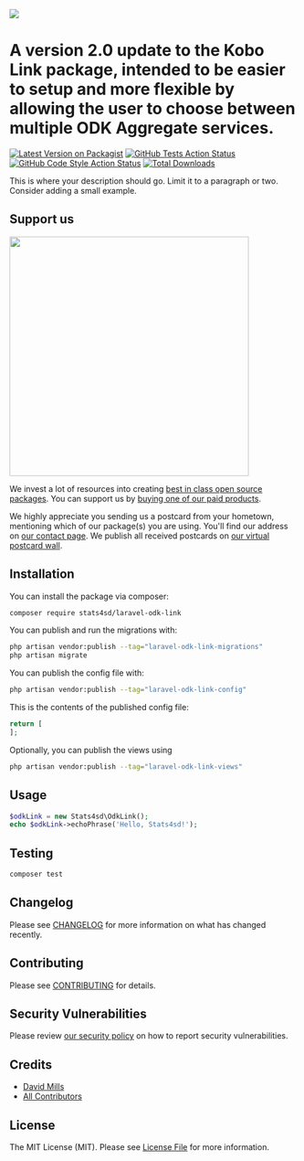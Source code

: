 
[<img src="https://github-ads.s3.eu-central-1.amazonaws.com/support-ukraine.svg?t=1" />](https://supportukrainenow.org)

# A version 2.0 update to the Kobo Link package, intended to be easier to setup and more flexible by allowing the user to choose between multiple ODK Aggregate services.

[![Latest Version on Packagist](https://img.shields.io/packagist/v/stats4sd/laravel-odk-link.svg?style=flat-square)](https://packagist.org/packages/stats4sd/laravel-odk-link)
[![GitHub Tests Action Status](https://img.shields.io/github/workflow/status/stats4sd/laravel-odk-link/run-tests?label=tests)](https://github.com/stats4sd/laravel-odk-link/actions?query=workflow%3Arun-tests+branch%3Amain)
[![GitHub Code Style Action Status](https://img.shields.io/github/workflow/status/stats4sd/laravel-odk-link/Check%20&%20fix%20styling?label=code%20style)](https://github.com/stats4sd/laravel-odk-link/actions?query=workflow%3A"Check+%26+fix+styling"+branch%3Amain)
[![Total Downloads](https://img.shields.io/packagist/dt/stats4sd/laravel-odk-link.svg?style=flat-square)](https://packagist.org/packages/stats4sd/laravel-odk-link)

This is where your description should go. Limit it to a paragraph or two. Consider adding a small example.

## Support us

[<img src="https://github-ads.s3.eu-central-1.amazonaws.com/laravel-odk-link.jpg?t=1" width="419px" />](https://spatie.be/github-ad-click/laravel-odk-link)

We invest a lot of resources into creating [best in class open source packages](https://spatie.be/open-source). You can support us by [buying one of our paid products](https://spatie.be/open-source/support-us).

We highly appreciate you sending us a postcard from your hometown, mentioning which of our package(s) you are using. You'll find our address on [our contact page](https://spatie.be/about-us). We publish all received postcards on [our virtual postcard wall](https://spatie.be/open-source/postcards).

## Installation

You can install the package via composer:

```bash
composer require stats4sd/laravel-odk-link
```

You can publish and run the migrations with:

```bash
php artisan vendor:publish --tag="laravel-odk-link-migrations"
php artisan migrate
```

You can publish the config file with:

```bash
php artisan vendor:publish --tag="laravel-odk-link-config"
```

This is the contents of the published config file:

```php
return [
];
```

Optionally, you can publish the views using

```bash
php artisan vendor:publish --tag="laravel-odk-link-views"
```

## Usage

```php
$odkLink = new Stats4sd\OdkLink();
echo $odkLink->echoPhrase('Hello, Stats4sd!');
```

## Testing

```bash
composer test
```

## Changelog

Please see [CHANGELOG](CHANGELOG.md) for more information on what has changed recently.

## Contributing

Please see [CONTRIBUTING](https://github.com/dave-mills/.github/blob/main/CONTRIBUTING.md) for details.

## Security Vulnerabilities

Please review [our security policy](../../security/policy) on how to report security vulnerabilities.

## Credits

- [David Mills](https://github.com/dave-mills)
- [All Contributors](../../contributors)

## License

The MIT License (MIT). Please see [License File](LICENSE.md) for more information.
